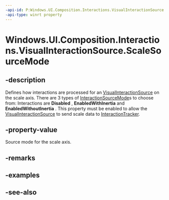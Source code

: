 ```yaml
---
-api-id: P:Windows.UI.Composition.Interactions.VisualInteractionSource.ScaleSourceMode
-api-type: winrt property
---
```


<!-- Property syntax
public Windows.UI.Composition.Interactions.InteractionSourceMode ScaleSourceMode { get;  set; }
-->

# Windows.UI.Composition.Interactions.VisualInteractionSource.ScaleSourceMode

## -description
Defines how interactions are processed for an [VisualInteractionSource](visualinteractionsource.md) on the scale axis. There are 3 types of [InteractionSourceMode](interactionsourcemode.md)s to choose from: Interactions are 
    **Disabled**
  , 
    **EnabledWithInertia**
   and 
    **EnabledWithoutInertia**
  . This property must be enabled to allow the [VisualInteractionSource](visualinteractionsource.md) to send scale data to [InteractionTracker](interactiontracker.md).



## -property-value
Source mode for the scale axis.

## -remarks

## -examples

## -see-also
